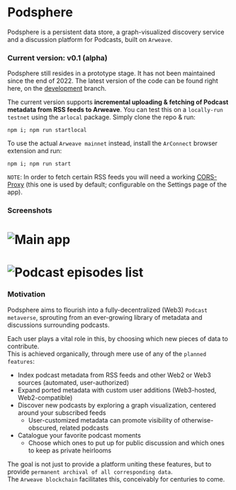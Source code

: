 # Podsphere
Podsphere is a persistent data store, a graph-visualized discovery service and a discussion platform for Podcasts, built on `Arweave`.

### Current version: v0.1 (alpha)
Podsphere still resides in a prototype stage. It has not been maintained since the end of 2022.
The latest version of the code can be found right here, on the [development](https://github.com/Davdxv/Podsphere/tree/development) branch.

The current version supports **incremental uploading & fetching of Podcast metadata from RSS feeds to Arweave**.
You can test this on a `locally-run testnet` using the `arlocal` package.
Simply clone the repo & run:

```
npm i; npm run startlocal
```

To use the actual `Arweave mainnet` instead, install the `ArConnect` browser extension and run:

```
npm i; npm run start
```

`NOTE`: In order to fetch certain RSS feeds you will need a working [CORS-Proxy](https://cors-anywhere.herokuapp.com/corsdemo) (this one is used by default; configurable on the Settings page of the app).

### Screenshots
# ![Main app](https://github.com/Davdxv/Podsphere/assets/110099984/c3755212-c384-45c7-a8b7-c500651617c3)

# ![Podcast episodes list](https://github.com/Davdxv/Podsphere/assets/110099984/83511815-5e8d-4dd9-bb75-06f300b05f7a)


### Motivation
Podsphere aims to flourish into a fully-decentralized (Web3) `Podcast metaverse`, sprouting from an ever-growing library of metadata and discussions surrounding podcasts.

Each user plays a vital role in this, by choosing which new pieces of data to contribute.  
This is achieved organically, through mere use of any of the `planned features`:

- Index podcast metadata from RSS feeds and other Web2 or Web3 sources (automated, user-authorized)
- Expand ported metadata with custom user additions (Web3-hosted, Web2-compatible)
- Discover new podcasts by exploring a graph visualization, centered around your subscribed feeds
  - User-customized metadata can promote visibility of otherwise-obscured, related podcasts
- Catalogue your favorite podcast moments
  - Choose which ones to put up for public discussion and which ones to keep as private heirlooms

The goal is not just to provide a platform uniting these features, but to provide `permanent archival of all corresponding data`.  
The `Arweave blockchain` facilitates this, conceivably for centuries to come.
